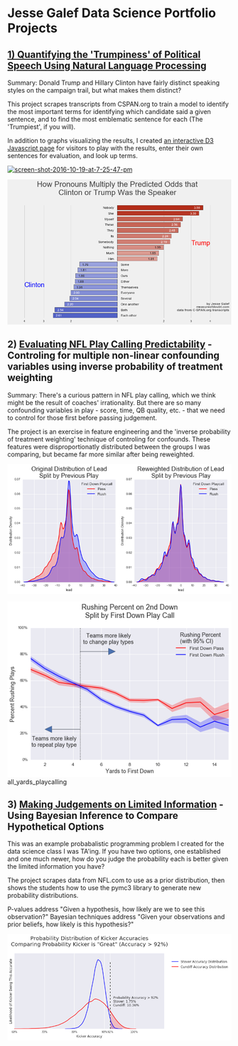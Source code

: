 # Jesse Galef Data Science Portfolio Projects


## [1) Quantifying the 'Trumpiness' of Political Speech Using Natural Language Processing](https://github.com/JesseGalef/Portfolio/tree/master/Trumpiest_Sentences)

Summary: Donald Trump and Hillary Clinton have fairly distinct speaking styles on the campaign trail, but what makes them distinct? 

This project scrapes transcripts from CSPAN.org to train a model to identify the most important terms for identifying which candidate said a given sentence, and to find the most emblematic sentence for each (The 'Trumpiest', if you will).

In addition to graphs visualizing the results, I created [an interactive D3 Javascript page](https://rawgit.com/jessegalef/TrumpiestSentences/master/interactive.html) for visitors to play with the results, enter their own sentences for evaluation, and look up terms.

[![screen-shot-2016-10-19-at-7-25-47-pm](https://measureofdoubt.files.wordpress.com/2016/10/screen-shot-2016-10-19-at-7-25-47-pm.png)](https://rawgit.com/jessegalef/TrumpiestSentences/master/interactive.html)

![pronouns](Trumpiest_Sentences/assets/widerPronouns.png)

## 2) [Evaluating NFL Play Calling Predictability](https://github.com/JesseGalef/Portfolio/tree/master/NFL_Playcalling) - Controling for multiple non-linear confounding variables using inverse probability of treatment weighting

Summary: There's a curious pattern in NFL play calling, which we think might be the result of coaches' irrationality. But there are so many confounding variables in play - score, time, QB quality, etc. - that we need to control for those first before passing judgement.

The project is an exercise in feature engineering and the 'inverse probability of treatment weighting' technique of controling for confounds. These features were disproportionatly distributed between the groups I was comparing, but became far more similar after being reweighted.

![lead_distribution](NFL_Playcalling/data/Lead_distribution_split.png)

![Playcalling](NFL_Playcalling/data/all_yards_playcalling.png)
all_yards_playcalling

## 3) [Making Judgements on Limited Information](https://github.com/JesseGalef/Portfolio/tree/master/Bayesian_Inference_pymc3_NFL_kickers) - Using Bayesian Inference to Compare Hypothetical Options

This was an example probabalistic programming problem I created for the data science class I was TA'ing. If you have two options, one established and one much newer, how do you judge the probability each is better given the limited information you have?

The project scrapes data from NFL.com to use as a prior distribution, then shows the students how to use the pymc3 library to generate new probability distributions.

P-values address "Given a hypothesis, how likely are we to see this observation?" Bayesian techniques address "Given your observations and prior beliefs, how likely is this hypothesis?"

![probability_distribution](Bayesian_Inference_pymc3_NFL_kickers/assets/AccuracyProbabilityDistributions_92.png)
